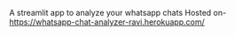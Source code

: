 A streamlit app to analyze your whatsapp chats
Hosted on-
https://whatsapp-chat-analyzer-ravi.herokuapp.com/
